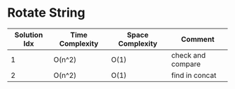 # Rotate String

| Solution Idx | Time Complexity | Space Complexity | Comment           |
| ------------ | --------------- | ---------------- | ----------------- |
| 1            | O(n^2)          | O(1)             | check and compare |
| 2            | O(n^2)          | O(1)             | find in concat    |
